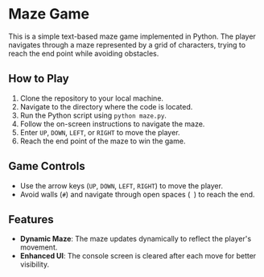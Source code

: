 # Maze Game

This is a simple text-based maze game implemented in Python. The player navigates through a maze represented by a grid of characters, trying to reach the end point while avoiding obstacles.

## How to Play

1. Clone the repository to your local machine.
2. Navigate to the directory where the code is located.
3. Run the Python script using `python maze.py`.
4. Follow the on-screen instructions to navigate the maze.
5. Enter `UP`, `DOWN`, `LEFT`, or `RIGHT` to move the player.
6. Reach the end point of the maze to win the game.

## Game Controls

- Use the arrow keys (`UP`, `DOWN`, `LEFT`, `RIGHT`) to move the player.
- Avoid walls (`#`) and navigate through open spaces (` `) to reach the end.

## Features

- **Dynamic Maze**: The maze updates dynamically to reflect the player's movement.
- **Enhanced UI**: The console screen is cleared after each move for better visibility.
